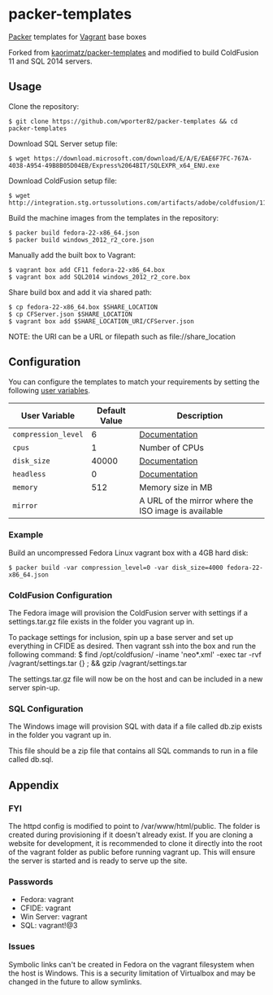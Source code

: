 # packer-templates

<!-- [![Travis](https://img.shields.io/travis/wporter82/packer-templates.svg?style=flat-square)](https://travis-ci.org/wporter82/packer-templates) -->

[Packer](https://www.packer.io/) templates for [Vagrant](https://www.vagrantup.com/) base boxes

Forked from [kaorimatz/packer-templates](https://github.com/kaorimatz/packer-templates) and modified to build ColdFusion 11 and SQL 2014 servers.

## Usage

Clone the repository:

    $ git clone https://github.com/wporter82/packer-templates && cd packer-templates

Download SQL Server setup file:

	$ wget https://download.microsoft.com/download/E/A/E/EAE6F7FC-767A-4038-A954-49B8B05D04EB/Express%2064BIT/SQLEXPR_x64_ENU.exe

Download ColdFusion setup file:

	$ wget http://integration.stg.ortussolutions.com/artifacts/adobe/coldfusion/11.0.0/ColdFusion_11_WWEJ_linux64.bin

Build the machine images from the templates in the repository:

    $ packer build fedora-22-x86_64.json
    $ packer build windows_2012_r2_core.json

Manually add the built box to Vagrant:

    $ vagrant box add CF11 fedora-22-x86_64.box
    $ vagrant box add SQL2014 windows_2012_r2_core.box

Share build box and add it via shared path:

	$ cp fedora-22-x86_64.box $SHARE_LOCATION
	$ cp CFServer.json $SHARE_LOCATION
	$ vagrant box add $SHARE_LOCATION_URI/CFServer.json

NOTE: the URI can be a URL or filepath such as file://share_location

## Configuration

You can configure the templates to match your requirements by setting the following [user variables](https://packer.io/docs/templates/user-variables.html).

 User Variable       | Default Value | Description
---------------------|---------------|----------------------------------------------------------------------------------------
 `compression_level` | 6             | [Documentation](https://packer.io/docs/post-processors/vagrant.html#compression_level)
 `cpus`              | 1             | Number of CPUs
 `disk_size`         | 40000         | [Documentation](https://packer.io/docs/builders/virtualbox-iso.html#disk_size)
 `headless`          | 0             | [Documentation](https://packer.io/docs/builders/virtualbox-iso.html#headless)
 `memory`            | 512           | Memory size in MB
 `mirror`            |               | A URL of the mirror where the ISO image is available

### Example

Build an uncompressed Fedora Linux vagrant box with a 4GB hard disk:

    $ packer build -var compression_level=0 -var disk_size=4000 fedora-22-x86_64.json

### ColdFusion Configuration

The Fedora image will provision the ColdFusion server with settings if a settings.tar.gz file exists in the folder you vagrant up in.

To package settings for inclusion, spin up a base server and set up everything in CFIDE as desired. Then vagrant ssh into the box and run the following command:
	$ find /opt/coldfusion/ -iname 'neo*.xml' -exec tar -rvf /vagrant/settings.tar {} \; && gzip /vagrant/settings.tar

The settings.tar.gz file will now be on the host and can be included in a new server spin-up.

### SQL Configuration

The Windows image will provision SQL with data if a file called db.zip exists in the folder you vagrant up in.

This file should be a zip file that contains all SQL commands to run in a file called db.sql.

## Appendix

### FYI

The httpd config is modified to point to /var/www/html/public. The folder is created during provisioning if it doesn't already exist. If you are cloning a website for development, it is recommended to clone it directly into the root of the vagrant folder as public before running vagrant up. This will ensure the server is started and is ready to serve up the site.

### Passwords

- Fedora: vagrant
- CFIDE: vagrant
- Win Server: vagrant
- SQL: vagrant!@3

### Issues

Symbolic links can't be created in Fedora on the vagrant filesystem when the host is Windows. This is a security limitation of Virtualbox and may be changed in the future to allow symlinks.
